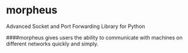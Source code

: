 # morpheus
Advanced Socket and Port Forwarding Library for Python

####morpheus gives users the ability to communicate with machines on different networks quickly and simply.
